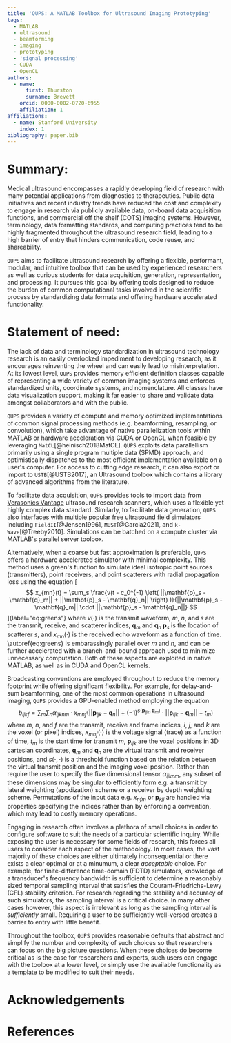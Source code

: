 ```yaml
---
title: 'QUPS: A MATLAB Toolbox for Ultrasound Imaging Prototyping'
tags:
  - MATLAB
  - ultrasound
  - beamforming
  - imaging
  - prototyping
  - 'signal processing'
  - CUDA
  - OpenCL
authors:
  - name:
      first: Thurston 
      surname: Brevett
    orcid: 0000-0002-0720-6955
    affiliation: 1
affiliations:
  - name: Stanford University
    index: 1
bibliography: paper.bib
---
```


# Summary:

Medical ultrasound encompasses a rapidly developing field of research with many potential applications from diagnostics to therapeutics. Public data initiatives
and recent industry trends have reduced the cost and complexity to engage in research via publicly available data, on-board data acquisition functions, and commercial off the shelf (COTS) imaging systems. However, terminology, data formatting standards, and computing practices tend to be highly fragmented throughout the ultrasound research field, leading to a high barrier of entry that hinders communication, code reuse, and shareability. 

`QUPS` aims to facilitate ultrasound research by offering a flexible, performant, modular, and intuitive toolbox that can be used by experienced researchers as well as curious students for data acquisition, generation, representation, and processing. It pursues this goal by offering tools designed to reduce the burden of common computational tasks involved in the scientific process by standardizing data formats and offering hardware accelerated functionality.

# Statement of need:

The lack of data and terminology standardization in ultrasound technology research is an easily overlooked impediment to developing research, as it encourages reinventing the wheel and can easily lead to misinterpretation.
At its lowest level, `QUPS` provides memory efficient definition classes capable of representing a wide variety of common imaging systems and enforces standardized units, coordinate systems, and nomenclature. 
All classes have data visualization support, making it far easier to share and validate data amongst collaborators and with the public. 

`QUPS` provides a variety of compute and memory optimized implementations of common signal processing methods (e.g. beamforming, resampling, or convolution), which take advantage of native parallelization tools within MATLAB or hardware acceleration via CUDA or OpenCL when feasible by leveraging `MatCL`[@heinisch2018MatCL]. `QUPS` exploits data parallellism primarily using a single program multiple data (SPMD) approach, and optimistically dispatches to the most efficient implementation available on a user's computer. For access to cutting edge research, it can also export or import to `USTB`[@USTB2017], an Ultrasound toolbox which contains a library of advanced algorithms from the literature.

To facilitate data acquisition, `QUPS` provides tools to import data from [Verasonics Vantage](https://verasonics.com/vantage-systems/) ultrasound research scanners, which uses a flexible yet highly complex data standard. Similarly, to facilitate data generation, `QUPS` also interfaces with multiple popular free ultrasound field simulators including `FieldII`[@Jensen1996], `MUST`[@Garcia2021], and `k-Wave`[@Treeby2010]. Simulations can be batched on a compute cluster via MATLAB's parallel server toolbox.

Alternatively, when a coarse but fast approximation is preferable, `QUPS` offers a hardware accelerated simulator with minimal complexity. This method uses a green's function to simulate ideal isotropic point sources (transmitters), point receivers, and point scatterers with radial propagation loss using the equation
[$$ x_{mn}(t) = \sum_s \frac{v(t - c_0^{-1} \left( ||\mathbf{p}_s - \mathbf{q}_m|| + ||\mathbf{p}_s - \mathbf{q}_n|| \right) )}{||\mathbf{p}_s - \mathbf{q}_m|| \cdot ||\mathbf{p}_s - \mathbf{q}_n||} $$]{label="eq:greens"}
where $v(\cdot)$ is the transmit waveform, $m$, $n$, and $s$ are the transmit, receive, and scatterer indices, $\mathbf{q}_m$ and $\mathbf{q}_n$ $\mathbf{p}_s$ is the location of scatterer $s$, and $x_{mn}(\cdot)$ is the received echo waveform as a function of time.
\autoref{eq:greens} is embarassingly parallel over $m$ and $n$, and can be further accelerated with a branch-and-bound approach used to minimize unnecessary computation. Both of these aspects are exploited in native MATLAB, as well as in CUDA and OpenCL kernels.

Broadcasting conventions are employed throughout to reduce the memory footprint while offering significant flexibility. 
For example, for delay-and-sum beamforming, one of the most common operations in ultrasound imaging, `QUPS` provides a GPU-enabled method employing the equation
$$ b_{ijkf} = \sum_m \sum_n \alpha_{ijknm} \cdot x_{mnf}(||\mathbf{p}_{ijk} - \mathbf{q}_n|| + (-1)^{s(\mathbf{p}_{ijk}, \mathbf{q}_m)} \cdot ||\mathbf{p}_{ijk} - \mathbf{q}_m|| - t_m) $$
where $m$, $n$, and $f$ are the transmit, receive and frame indices, $i$, $j$, and $k$ are the voxel (or pixel) indices, $x_{mnf}(\cdot)$ is the voltage signal (trace) as a function of time, $t_m$ is the start time for transmit $m$, $\mathbf{p}_{ijk}$ are the voxel positions in 3D cartesian coordinates, $\mathbf{q}_m$ and $\mathbf{q}_n$ are the virtual transmit and receiver positions, and $s(\cdot,\cdot)$ is a threshold function based on the relation between the virtual transmit position and the imaging voxel position. 
Rather than require the user to specify the five dimensional tensor $\alpha_{ijknm}$, any subset of these dimensions may be singular to efficiently form e.g. a transmit by lateral weighting (apodization) scheme or a receiver by depth weighting scheme.
Permutations of the input data e.g. $x_{nfm}$ or $\mathbf{p}_{kji}$ are handled via properties specifying the indices rather than by enforcing a convention, which may lead to costly memory operations.

Engaging in research often involves a plethora of small choices in order to configure software to suit the needs of a particular scientific inquiry. While exposing the user is necessary for some fields of research, this forces all users to consider each aspect of the methodology. 
In most cases, the vast majority of these choices are either ultimately inconsequential or there exists a clear optimal or at a minumum, a clear _acceptable_ choice.
For example, for finite-difference time-domain (FDTD) simulators, knowledge of a transducer's frequency bandwidth is sufficient to determine a reasonably sized temporal sampling interval that satisfies the Courant-Friedrichs-Lewy (CFL) stability criterion.
For research regarding the stability and accuracy of such simulators, the sampling interval is a critical choice. In many other cases however, this aspect is irrelevant as long as the sampling interval is _sufficiently_ small.
Requiring a user to be sufficiently well-versed creates a barrier to entry with little benefit.

Throughout the toolbox, `QUPS` provides reasonable defaults that abstract and simplify the number and complexity of such choices so that researchers can focus on the big picture questions.
When these choices do become critical as is the case for researchers and experts, such users can engage with the toolbox at a lower level, or simply use the available functionality as a template to be modified to suit their needs.

# Acknowledgements

# References

